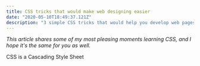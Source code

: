 ```yaml
---
title: CSS tricks that would make web designing easier
date: "2020-05-10T18:49:37.121Z"
description: "3 simple CSS tricks that would help you develop web pages a little better and faster. Among these are backgroud-repeat, media queries and how to import a new library in CSS."
---
```


*This article shares some of my most pleasing moments learning CSS, and I hope it's the same for you as well.*

CSS is a Cascading Style Sheet 